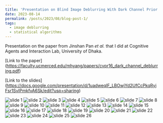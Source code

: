 ```yaml
---
title: 'Presentation on Blind Image Deblurring With Dark Channel Prior'
date: 2023-08-14
permalink: /posts/2023/08/blog-post-1/
tags:
  - image deblurring
  - statistical algorithms
---
```


Presentation on the paper from Jinshan Pan <i> et al. </i> that I did at Cognitive Agents and Interaction Lab, University of Dhaka.

[Link to the paper] (https://faculty.ucmerced.edu/mhyang/papers/cvpr16_dark_channel_deblurring.pdf)

[Link to the slides] (https://docs.google.com/presentation/d/1uadweqIF_LBOwjYd2UfCcPkqRyjFsr1SvIPmkfvA6Sk/edit?usp=sharing)


![slide 1](/images/dcp/Blind%20Image%20Deblurring%20Using%20Dark%20Channel%20Prior-026.png)
![slide 2](/images/dcp/Blind%20Image%20Deblurring%20Using%20Dark%20Channel%20Prior-025.png)
![slide 3](/images/dcp/Blind%20Image%20Deblurring%20Using%20Dark%20Channel%20Prior-024.png)
![slide 4](/images/dcp/Blind%20Image%20Deblurring%20Using%20Dark%20Channel%20Prior-023.png)
![slide 5](/images/dcp/Blind%20Image%20Deblurring%20Using%20Dark%20Channel%20Prior-022.png)
![slide 6](/images/dcp/Blind%20Image%20Deblurring%20Using%20Dark%20Channel%20Prior-021.png)
![slide 7](/images/dcp/Blind%20Image%20Deblurring%20Using%20Dark%20Channel%20Prior-020.png)
![slide 8](/images/dcp/Blind%20Image%20Deblurring%20Using%20Dark%20Channel%20Prior-019.png)
![slide 9](/images/dcp/Blind%20Image%20Deblurring%20Using%20Dark%20Channel%20Prior-018.png)
![slide 10](/images/dcp/Blind%20Image%20Deblurring%20Using%20Dark%20Channel%20Prior-017.png)
![slide 11](/images/dcp/Blind%20Image%20Deblurring%20Using%20Dark%20Channel%20Prior-016.png)
![slide 12](/images/dcp/Blind%20Image%20Deblurring%20Using%20Dark%20Channel%20Prior-015.png)
![slide 13](/images/dcp/Blind%20Image%20Deblurring%20Using%20Dark%20Channel%20Prior-014.png)
![slide 14](/images/dcp/Blind%20Image%20Deblurring%20Using%20Dark%20Channel%20Prior-013.png)
![slide 15](/images/dcp/Blind%20Image%20Deblurring%20Using%20Dark%20Channel%20Prior-012.png)
![slide 16](/images/dcp/Blind%20Image%20Deblurring%20Using%20Dark%20Channel%20Prior-011.png)
![slide 17](/images/dcp/Blind%20Image%20Deblurring%20Using%20Dark%20Channel%20Prior-010.png)
![slide 18](/images/dcp/Blind%20Image%20Deblurring%20Using%20Dark%20Channel%20Prior-009.png)
![slide 19](/images/dcp/Blind%20Image%20Deblurring%20Using%20Dark%20Channel%20Prior-008.png)
![slide 20](/images/dcp/Blind%20Image%20Deblurring%20Using%20Dark%20Channel%20Prior-007.png)
![slide 21](/images/dcp/Blind%20Image%20Deblurring%20Using%20Dark%20Channel%20Prior-006.png)
![slide 22](/images/dcp/Blind%20Image%20Deblurring%20Using%20Dark%20Channel%20Prior-005.png)
![slide 23](/images/dcp/Blind%20Image%20Deblurring%20Using%20Dark%20Channel%20Prior-004.png)
![slide 24](/images/dcp/Blind%20Image%20Deblurring%20Using%20Dark%20Channel%20Prior-003.png)
![slide 25](/images/dcp/Blind%20Image%20Deblurring%20Using%20Dark%20Channel%20Prior-002.png)
![slide 26](/images/dcp/Blind%20Image%20Deblurring%20Using%20Dark%20Channel%20Prior-001.png)